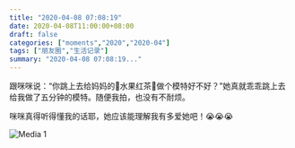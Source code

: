 ```yaml
---
title: "2020-04-08 07:08:19"
date: 2020-04-08T11:00:00+08:00
draft: false
categories: ["moments","2020","2020-04"]
tags: ["朋友圈","生活记录"]
summary: "2020-04-08 07:08:19..."
---
```


跟咪咪说：“你跳上去给妈妈的🍓水果红茶🍋做个模特好不好？”她真就乖乖跳上去给我做了五分钟的模特。随便我拍，也没有不耐烦。

咪咪真得听得懂我的话耶，她应该能理解我有多爱她吧！😭😭😭

![Media 1](/Moments/photos/2020-04-08/202004080708190.jpg)

